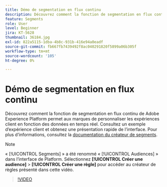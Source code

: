 ```yaml
---
title: Démo de segmentation en flux continu
description: Découvrez comment la fonction de segmentation en flux continu de Adobe Experience Platform permet aux marques de personnaliser les expériences client en fonction des données en temps réel. Consultez un exemple d’expérience client et obtenez une présentation rapide de l’interface.
feature: Segments
role: User
level: Beginner
jira: KT-5628
thumbnail: 36184.jpg
exl-id: 822a5115-1dba-4b8c-931b-416e94a0eadf
source-git-commit: fb667fb7439492f8ac040291820f5899a06b305f
workflow-type: tm+mt
source-wordcount: '105'
ht-degree: 0%

---
```


# Démo de segmentation en flux continu

Découvrez comment la fonction de segmentation en flux continu de Adobe Experience Platform permet aux marques de personnaliser les expériences client en fonction des données en temps réel. Consultez un exemple d’expérience client et obtenez une présentation rapide de l’interface. Pour plus d’informations, consultez la [documentation du créateur de segments](https://experienceleague.adobe.com/docs/experience-platform/segmentation/ui/segment-builder.html?lang=fr).

>[!NOTE]
>
> « [!UICONTROL Segments] » a été renommé « [!UICONTROL Audiences] » dans l’interface de Platform. Sélectionnez **[!UICONTROL Créer une audience]** > **[!UICONTROL Créer une règle]** pour accéder au créateur de règles présenté dans cette vidéo.

>[!VIDEO](https://video.tv.adobe.com/v/40062?learn=on&enablevpops&captions=fre_fr)


